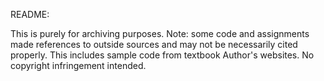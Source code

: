 README:

This is purely for archiving purposes. Note: some code and assignments made references to outside sources 
and may not be necessarily cited properly. This includes sample code from textbook Author's websites.
No copyright infringement intended.